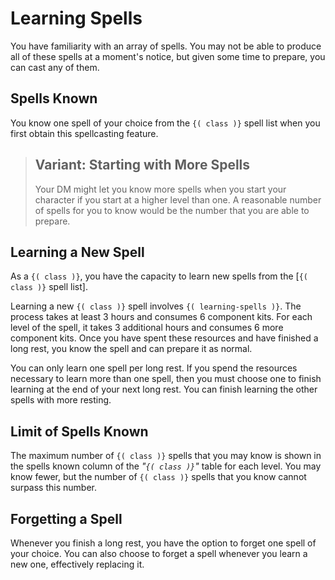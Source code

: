 # Learning Spells
You have familiarity with an array of spells.
You may not be able to produce all of these spells at a moment's notice, but given some time to prepare, you can cast any of them.

## Spells Known
You know one spell of your choice from the `{( class )}` spell list when you first obtain this spellcasting feature.

> ## Variant: Starting with More Spells
> Your DM might let you know more spells when you start your character if you start at a higher level than one.
> A reasonable number of spells for you to know would be the number that you are able to prepare.

## Learning a New Spell
As a `{( class )}`, you have the capacity to learn new spells from the [`{( class )}` spell list].

Learning a new `{( class )}` spell involves `{( learning-spells )}`.
The process takes at least 3 hours and consumes 6 component kits.
For each level of the spell, it takes 3 additional hours and consumes 6 more component kits.
Once you have spent these resources and have finished a long rest, you know the spell and can prepare it as normal.

You can only learn one spell per long rest.
If you spend the resources necessary to learn more than one spell, then you must choose one to finish learning at the end of your next long rest.
You can finish learning the other spells with more resting.

## Limit of Spells Known
The maximum number of `{( class )}` spells that you may know is shown in the spells known column of the *"`{( class )}`"* table for each level.
You may know fewer, but the number of `{( class )}` spells that you know cannot surpass this number.

## Forgetting a Spell
Whenever you finish a long rest, you have the option to forget one spell of your choice.
You can also choose to forget a spell whenever you learn a new one, effectively replacing it.

[the `{( class )}` spell list]: #
